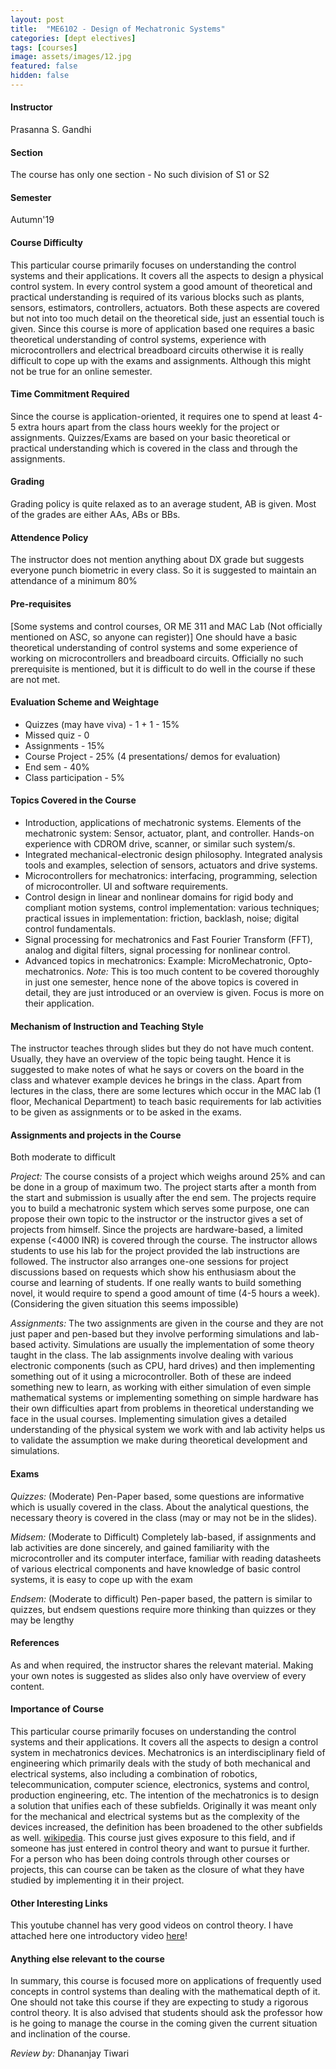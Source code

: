 ```yaml
---
layout: post
title:  "ME6102 - Design of Mechatronic Systems"
categories: [dept electives]
tags: [courses]
image: assets/images/12.jpg
featured: false
hidden: false
---
```


#### Instructor
Prasanna S. Gandhi 

#### Section
The course has only one section - No such division of S1 or S2

#### Semester
Autumn'19

#### Course Difficulty
This particular course primarily focuses on understanding the control systems and their applications. It covers all the aspects to design a physical control system. In every control system a good amount of theoretical and practical understanding is required of its various blocks such as plants, sensors, estimators, controllers, actuators. Both these aspects are covered but not into too much detail on the theoretical side, just an essential touch is given. Since this course is more of application based one requires a basic theoretical understanding of control systems, experience with microcontrollers and electrical breadboard circuits otherwise it is really difficult to cope up with the exams and assignments. Although this might not be true for an online semester. 

#### Time Commitment Required
Since the course is application-oriented, it requires one to spend at least 4-5 extra hours apart from the class hours weekly for the project or assignments. Quizzes/Exams are based on your basic theoretical or practical understanding which is covered in the class and through the assignments. 

#### Grading
Grading policy is quite relaxed as to an average student, AB is given. Most of the grades are either AAs, ABs or BBs. 

#### Attendence Policy
The instructor does not mention anything about DX grade but suggests everyone punch biometric in every class. So it is suggested to maintain an attendance of a minimum 80%

#### Pre-requisites
[Some systems and control courses, OR ME 311 and MAC Lab (Not  officially mentioned on ASC, so anyone can register)]
One should have a basic theoretical understanding of control systems and some experience of working on microcontrollers and breadboard circuits. Officially no such prerequisite is mentioned, but it is difficult to do well in the course if these are not met. 

#### Evaluation Scheme and Weightage
* Quizzes (may have viva) - 1 + 1 - 15% 
* Missed quiz - 0 
* Assignments - 15% 
* Course Project - 25% (4 presentations/ demos for evaluation) 
* End sem - 40% 
* Class participation - 5%

#### Topics Covered in the Course
* Introduction, applications of mechatronic systems. Elements of the mechatronic system: Sensor, actuator, plant, and controller. Hands-on experience with CDROM drive, scanner, or similar such system/s.
* Integrated mechanical-electronic design philosophy. Integrated analysis tools and examples, selection of sensors, actuators and drive systems.
* Microcontrollers for mechatronics: interfacing, programming, selection of microcontroller. UI and software requirements. 
* Control design in linear and nonlinear domains for rigid body and compliant motion systems, control implementation: various techniques; practical issues in implementation: friction, backlash, noise; digital control fundamentals. 
* Signal processing for mechatronics and Fast Fourier Transform (FFT), analog and digital filters, signal processing for nonlinear control.
* Advanced topics in mechatronics: Example: MicroMechatronic, Opto-mechatronics.
*Note:* This is too much content to be covered thoroughly in just one semester, hence none of the above topics is covered in detail, they are just introduced or an overview is given. Focus is more on their application.

#### Mechanism of Instruction and Teaching Style
The instructor teaches through slides but they do not have much content. Usually, they have an overview of the topic being taught. Hence it is suggested to make notes of what he says or covers on the board in the class and whatever example devices he brings in the class. Apart from lectures in the class, there are some lectures which occur in the MAC lab (1 floor, Mechanical  Department) to teach basic requirements for lab activities to be given as assignments or to be asked in the exams.   

#### Assignments and projects in the Course
Both moderate to difficult

*Project:* 
The course consists of a project which weighs around 25% and can be done in a group of maximum two. The project starts after a month from the start and submission is usually after the end sem. The projects require you to build a mechatronic system which serves some purpose, one can propose their own topic to the instructor or the instructor gives a set of projects from himself. Since the projects are hardware-based, a limited expense (<4000 INR) is covered through the course. The instructor allows students to use his lab for the project provided the lab instructions are followed. The instructor also arranges one-one sessions for project discussions based on requests which show his enthusiasm about the course and learning of students.  If one really wants to build something novel, it would require to spend a good amount of time (4-5 hours a week). (Considering the given situation this seems impossible)

*Assignments:*
The two assignments are given in the course and they are not just paper and pen-based but they involve performing simulations and lab-based activity. Simulations are usually the implementation of some theory taught in the class. The lab assignments involve dealing with various electronic components (such as CPU, hard drives) and then implementing something out of it using a microcontroller. 
Both of these are indeed something new to learn, as working with either simulation of even simple mathematical systems or implementing something on simple hardware has their own difficulties apart from problems in theoretical understanding we face in the usual courses. Implementing simulation gives a detailed understanding of the physical system we work with and lab activity helps us to validate the assumption we make during theoretical development and simulations. 

#### Exams
*Quizzes:* (Moderate)
Pen-Paper based, some questions are informative which is usually covered in the class. About the analytical questions, the necessary theory is covered in the class (may or may not be in the slides).
  
*Midsem:* (Moderate to Difficult)
Completely lab-based, if assignments and lab activities are done sincerely, and gained familiarity with the microcontroller and its computer interface, familiar with reading datasheets of various electrical components and have knowledge of basic control systems, it is easy to cope up with the exam

*Endsem:* (Moderate to difficult)
Pen-paper based, the pattern is similar to quizzes, but endsem questions require more thinking than quizzes or they may be lengthy

#### References
As and when required, the instructor shares the relevant material. Making your own notes is suggested as slides also only have overview of every content.

#### Importance of Course
This particular course primarily focuses on understanding the control systems and their applications. It covers all the aspects to design a control system in mechatronics devices. Mechatronics is an interdisciplinary field of engineering which primarily deals with the study of both mechanical and electrical systems, also including a combination of robotics, telecommunication, computer science, electronics, systems and control, production engineering, etc. The intention of the mechatronics is to design a solution that unifies each of these subfields. Originally it was meant only for the mechanical and electrical systems but as the complexity of the devices increased, the definition has been broadened to the other subfields as well. [wikipedia](https://en.wikipedia.org/wiki/Mechatronics). This course just gives exposure to this field, and if someone has just entered in control theory and want to pursue it further. For a person who has been doing controls through other courses or projects, this can course can be taken as the closure of what they have studied by implementing it in their project.

#### Other Interesting Links
This youtube channel has very good videos on control theory. I have attached here one introductory video [here](https://www.youtube.com/watch?v=oBc_BHxw78s)!

#### Anything else relevant to the course
In summary, this course is focused more on applications of frequently used concepts in control systems than dealing with the mathematical depth of it. One should not take this course if they are expecting to study a rigorous control theory. It is also advised that students should ask the professor how is he going to manage the course in the coming given the current situation and inclination of the course.

*Review by:* Dhananjay Tiwari